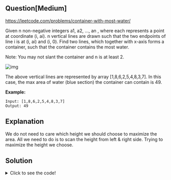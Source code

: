 ## Question[Medium]
https://leetcode.com/problems/container-with-most-water/

Given n non-negative integers a1, a2, ..., an , where each represents a point at coordinate (i, ai). n vertical lines are drawn such that the two endpoints of line i is at (i, ai) and (i, 0). Find two lines, which together with x-axis forms a container, such that the container contains the most water.

Note: You may not slant the container and n is at least 2.

![img](https://s3-lc-upload.s3.amazonaws.com/uploads/2018/07/17/question_11.jpg)

The above vertical lines are represented by array [1,8,6,2,5,4,8,3,7]. In this case, the max area of water (blue section) the container can contain is 49.

**Example:**
```
Input: [1,8,6,2,5,4,8,3,7]
Output: 49
```

## Explanation

We do not need to care which height we should choose to maximize the area. All we need to do is to scan the height from left & right side. Trying to maximize the height we choose.

## Solution
<details>
  <summary>Click to see the code!</summary>
  
```javascript
/**
 * @param {number[]} height
 * @return {number}
 */
var maxArea = function(height) {
    let area = 0, l=0, r=height.length-1;
    while (l < r) {
        area = Math.max(Math.min(height[l], height[r]) * (r-l), area);
        height[l] > height[r] ? r-- : l++;
    }
    return area;
};
```
</details>